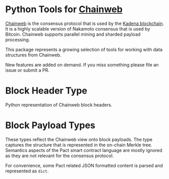 # Python Tools for [Chainweb](https://github.com/kadena-io/chainweb-node)

[Chainweb](https://www.kadena.io/chainweb) is the consensus protocol that is
used by the [Kadena blockchain](https://kadena.io). It is a highly scalable
version of Nakamoto consensus that is used by Bitcoin. Chainweb supports
parallel mining and sharded payload processing.

This package represents a growing selection of tools for working with data
structures from Chainweb.

New features are added on demand. If you miss something please file an
issue or submit a PR.

# Block Header Type

Python representation of Chainweb block headers.

# Block Payload Types

These types reflect the Chainweb view onto block payloads. The type captures
the structure that is represented in the on-chain Merkle tree. Semantics aspects
of the Pact smart contract language are mostly ignored as they are not relevant
for the consensus protocol.

For convenience, some Pact related JSON formatted content is parsed and
represented as `dict`.